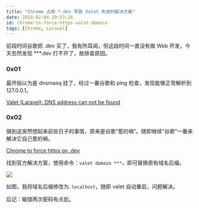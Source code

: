 ```yaml
---
title: "Chrome 占用 *.dev 导致 Valet 失效的解决方案"
date: 2018-02-04 19:53:26
id: chrome-to-force-https-valet-domain
tags: [Chrome, Laravel]
---
```


前段时间谷歌把 .dev 买了，我有所耳闻，但这段时间一直没有做 Web 开发，今天忽然发现 ***.dev 打不开了，故排查原因。

### 0x01

最开始以为是 dnsmasq 挂了，经过一番谷歌和 ping 检查，发现能够正常解析到 127.0.0.1。

[Valet (Laravel): DNS address can not be found](https://stackoverflow.com/questions/37172691/valet-laravel-dns-address-can-not-be-found/37174256)

### 0x02

搞到这突然想起来前些日子的事情，原来是谷歌“惹的祸”。随即继续“谷歌”一番来解决它自己惹的祸。

[Chrome to force https on .dev](https://github.com/laravel/valet/issues/434#issuecomment-331304899)

找到官方解决方案，使用命令：`valet domain ***`，即可替换原有域名后缀。

![](/resources/legacy/5b73a616c2e43.png)

如图，我将域名后缀修改为`.localhost`，随即 valet 自动重启，问题解决。

后记：输错两次密码有点尬。
